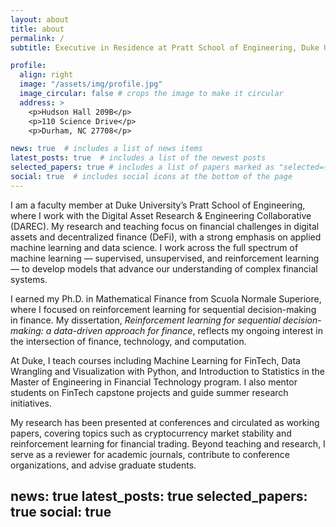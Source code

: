 ```yaml
---
layout: about
title: about
permalink: /
subtitle: Executive in Residence at Pratt School of Engineering, Duke University

profile:
  align: right
  image: "/assets/img/profile.jpg"
  image_circular: false # crops the image to make it circular
  address: >
    <p>Hudson Hall 209B</p>
    <p>110 Science Drive</p>
    <p>Durham, NC 27708</p>

news: true  # includes a list of news items
latest_posts: true  # includes a list of the newest posts
selected_papers: true # includes a list of papers marked as "selected={true}"
social: true  # includes social icons at the bottom of the page
---
```



I am a faculty member at Duke University’s Pratt School of Engineering, where I work with the Digital Asset Research & Engineering Collaborative (DAREC). My research and teaching focus on financial challenges in digital assets and decentralized finance (DeFi), with a strong emphasis on applied machine learning and data science. I work across the full spectrum of machine learning — supervised, unsupervised, and reinforcement learning — to develop models that advance our understanding of complex financial systems.

I earned my Ph.D. in Mathematical Finance from Scuola Normale Superiore, where I focused on reinforcement learning for sequential decision-making in finance. My dissertation, *Reinforcement learning for sequential decision-making: a data-driven approach for finance*, reflects my ongoing interest in the intersection of finance, technology, and computation.

At Duke, I teach courses including Machine Learning for FinTech, Data Wrangling and Visualization with Python, and Introduction to Statistics in the Master of Engineering in Financial Technology program. I also mentor students on FinTech capstone projects and guide summer research initiatives.

My research has been presented at conferences and circulated as working papers, covering topics such as cryptocurrency market stability and reinforcement learning for financial trading. Beyond teaching and research, I serve as a reviewer for academic journals, contribute to conference organizations, and advise graduate students.

news: true
latest_posts: true
selected_papers: true
social: true
---